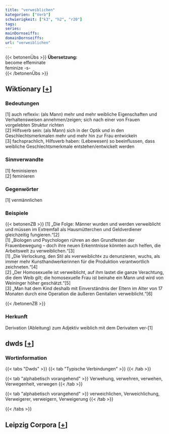 ```yaml
---
title: "verweiblichen"
kategorien: ["Verb"]
schwierigkeit: ["k3", "h2", "r20"]
tags:
series:
mainDornseiffs:
domainDornseiffs:
url: "verweiblichen"
---
```


{{< betonenÜbs >}}
**Übersetzung:**  
become effeminate  
feminize -s-  
{{< /betonenÜbs >}}

## Wiktionary [[+](https://de.wiktionary.org/wiki/verweiblichen)]

### Bedeutungen
[1] auch reflexiv: (als Mann) mehr und mehr weibliche Eigenschaften und Verhaltensweisen annehmen/zeigen; sich nach einer von Frauen vorgelebten Struktur richten  
[2] Hilfsverb sein: (als Mann) sich in der Optik und in den Geschlechtsmerkmalen mehr und mehr hin zur Frau entwickeln  
[3] fachsprachlich, Hilfsverb haben: (Lebewesen) so beeinflussen, dass weibliche Geschlechtsmerkmale entstehen/entwickelt werden  

### Sinnverwandte
[1] feminisieren  
[2] feminieren  

### Gegenwörter
[1] vermännlichen  

### Beispiele
{{< betonenZB >}}
[1] „Die Folge: Männer wurden und werden verweiblicht und müssen im Extremfall als Hausmütterchen und Geldverdiener gleichzeitig fungieren.“[2]  
[1] „Biologen und Psychologen rühren an den Grundfesten der Frauenbewegung – doch ihre neuen Erkenntnisse könnten auch helfen, die Arbeitswelt zu verweiblichen.“[3]  
[1] „Die Verlockung, den Stil als »verweiblicht« zu denunzieren, wuchs, als immer mehr Kunsthandwerkerinnen für die Produktion verantwortlich zeichneten.“[4]  
[2] „Der Homosexuelle ist verweiblicht, auf ihm lastet die ganze Verachtung, die dem Weib gilt; die homosexuelle Frau ist beinahe ein Mann und wird von Weininger höher geschätzt.“[5]  
[3] „Man hat dem Kind deshalb mit Einverständnis der Eltern im Alter von 17 Monaten durch eine Operation die äußeren Genitalien verweiblicht.“[6]  

{{< /betonenZB >}}
### Herkunft
Derivation (Ableitung) zum Adjektiv weiblich mit dem Derivatem ver-[1]  



## dwds [[+](https://www.dwds.de/wb/verweiblichen)]

### Wortinformation
{{< tabs "Dwds" >}}
{{< tab "Typische Verbindungen" >}}
{{< /tab >}}

{{< tab "alphabetisch vorangehend" >}}
Verwehung, verwehren, verwehen, Verwegenheit, verwegen
{{< /tab >}}

{{< tab "alphabetisch vorangehend" >}}
verweichlichen, Verweichlichung, Verweigerer, verweigern, Verweigerung
{{< /tab >}}

{{< /tabs >}}

## Leipzig Corpora [[+](https://corpora.uni-leipzig.de/en/res?word=verweiblichen&corpusId=deu_newscrawl-public_2018)]

